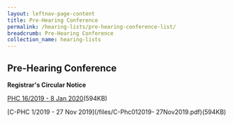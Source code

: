 ```yaml
---
layout: leftnav-page-content
title: Pre-Hearing Conference
permalink: /hearing-lists/pre-hearing-conference-list/
breadcrumb: Pre-Hearing Conference
collection_name: hearing-lists
---
```


Pre-Hearing Conference
---

**Registrar's Circular Notice**

[PHC 16/2019 - 8 Jan 2020](/files/Phc162019-8Jan2020.pdf)(594KB)


[C-PHC 1/2019 - 27 Nov 2019](/files/C-Phc012019- 27Nov2019.pdf)(594KB)





